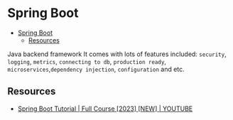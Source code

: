 # Spring Boot

- [Spring Boot](#spring-boot)
  - [Resources](#resources)

Java backend framework
It comes with lots of features included: `security`, `logging`, `metrics`, `connecting to db`, `production ready`, `microservices`,`dependency injection`, `configuration` and etc.

## Resources

- [Spring Boot Tutorial | Full Course [2023] [NEW] | YOUTUBE](https://www.youtube.com/watch?v=9SGDpanrc8U)